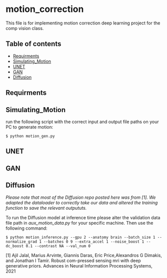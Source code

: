 # motion_correction
This file is for implementing motion correction deep learning project for the comp vision class.

## Table of contents
* [Requirments](#Requirments)
* [Simulating_Motion](#Simulating_Motion)
* [UNET](#UNET)
* [GAN](#GAN)
* [Diffusion](#GAN)

## Requirments


## Simulating_Motion
run the following script with the correct input and output file paths on your PC to generate motion:

```
$ python motion_gen.py
```

## UNET

## GAN

## Diffusion
*Please note that most of the Diffusion repo posted here was from [1]. We adapted the dataloader to correctly take our data and altered the training function to save the relevant outpututs.*

To run the Diffusion model at inference time please alter the validation data file path in *aux_motion_data.py* for your specific machine. Then use the following command:
```
$ python motion_inference.py --gpu 2 --anatomy brain --batch_size 1 --normalize_grad 1 --batches 0 9 --extra_accel 1 --noise_boost 1 --dc_boost 0.1 --contrast NA --val_num 0
```
[1] Ajil   Jalal,   Marius   Arvinte,   Giannis   Daras,   Eric   Price,Alexandros G Dimakis, and Jonathan I Tamir.  Robust com-pressed sensing mri with deep generative priors. Advances in Neural Information Processing Systems, 2021
